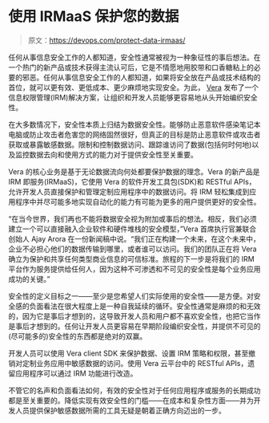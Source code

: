# 使用 IRMaaS 保护您的数据

> 原文：<https://devops.com/protect-data-irmaas/>

任何从事信息安全工作的人都知道，安全性通常被视为一种象征性的事后想法。在一个热门的新产品或技术获得主流认可后，它是不情愿地用胶带和口香糖粘上的必要的邪恶。任何从事信息安全工作的人都知道，如果将安全放在产品或技术结构的首位，就可以更有效、更低成本、更少麻烦地实现安全。为此， [Vera](https://www.vera.com/) 发布了一个信息权限管理(IRM)解决方案，让组织和开发人员能够更容易地从头开始编织安全性。

在大多数情况下，安全性本质上归结为数据安全性。能够防止恶意软件感染笔记本电脑或防止攻击者危害您的网络固然很好，但真正的目标是防止恶意软件或攻击者获取或暴露敏感数据。限制和控制数据访问、跟踪谁访问了数据(包括何时何地)以及监控数据去向和使用方式的能力对于提供安全性至关重要。

Vera 的核心业务是基于无论数据流向何处都要保护数据的理念。Vera 的新产品是 IRM 即服务(IRMaaS)，它使用 Vera 的软件开发工具包(SDK)和 RESTful APIs，允许开发人员直接保护和管理定制应用程序中的数据访问。将 IRM 轻松集成到应用程序中并尽可能多地实现自动化的能力有可能为更多的用户提供更好的安全性。

“在当今世界，我们再也不能将数据安全视为附加或事后的想法。相反，我们必须建立一个可以直接融入企业软件和硬件堆栈的安全模型，”Vera 首席执行官兼联合创始人 Ajay Arora 在一份新闻稿中说。“我们正在构建一个未来，在这个未来中，企业不必担心他们的数据传输到哪里，或者谁可以访问。我们的团队正在将 Vera 确立为保护和共享任何类型商业信息的可信标准。旅程的下一步是将我们的 IRM 平台作为服务提供给任何人，因为这种不可渗透和不可见的安全性是每个业务应用成功的关键。”

安全性的定义目标之一——至少是您希望人们实际使用的安全性——是方便。对安全感的负面看法在很大程度上是一种自我延续的循环。安全性通常是麻烦的和无效的，因为它是事后才想到的，这导致开发人员和用户都不喜欢安全性，也把它当作是事后才想到的。任何让开发人员更容易在早期阶段编织安全性，并提供不可见的(尽可能多的)安全性的东西都是绝对的双赢。

开发人员可以使用 Vera client SDK 来保护数据、设置 IRM 策略和权限，甚至撤销对定制业务应用中敏感数据的访问。使用 Vera 云平台中的 RESTful APIs，遗留应用程序可以通过 IRM 功能进行改造。

不管它的名声和负面看法如何，有效的安全性对于任何应用程序或服务的长期成功都是至关重要的。降低实现有效安全性的门槛——在成本和复杂性方面——并为开发人员提供保护敏感数据所需的工具无疑是朝着正确方向迈出的一步。